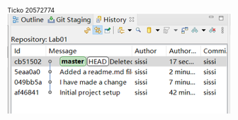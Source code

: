 Ticko
20572774
![screenshot](https://github.com/yshiau/Comp3111-lab01-2020f/blob/master/%E5%BE%AE%E4%BF%A1%E5%9B%BE%E7%89%87_20200917094818.png)
